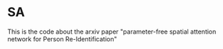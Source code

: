 # SA
This is the code about the arxiv paper "parameter-free spatial attention network for Person Re-Identification"

